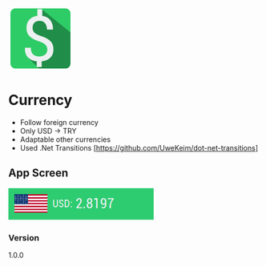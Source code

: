 ![GitHub Logo](/currency_logo.png)
# Currency

- Follow foreign currency
- Only USD -> TRY 
- Adaptable other currencies
- Used .Net Transitions [https://github.com/UweKeim/dot-net-transitions]

## App Screen
![GitHub Logo](/app_screen.png)
### Version
1.0.0
